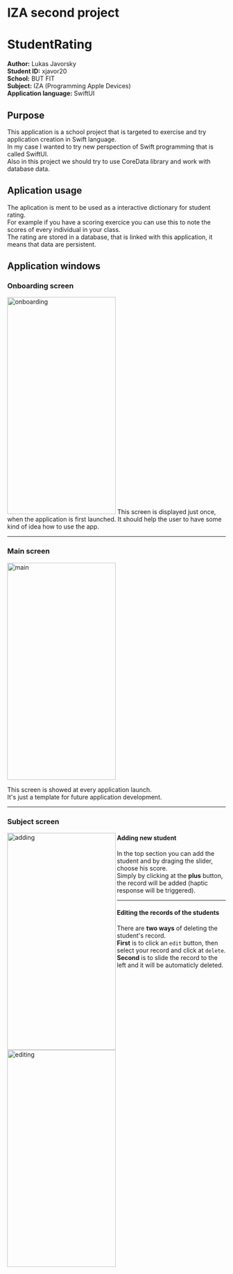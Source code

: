 # IZA second project
# StudentRating
**Author:** Lukas Javorsky  
**Student ID:** xjavor20  
**School:** BUT FIT  
**Subject:** IZA (Programming Apple Devices)  
**Application language:** SwiftUI

## Purpose
This application is a school project that is targeted to exercise and try application creation in Swift language.  
In my case I wanted to try new perspection of Swift programming that is called SwiftUI.  
Also in this project we should try to use CoreData library and work with database data.  

## Aplication usage
The aplication is ment to be used as a interactive dictionary for student rating.  
For example if you have a scoring exercice you can use this to note the scores of every individual in your class.  
The rating are stored in a database, that is linked with this application, it means that data are persistent.  

## Application windows
### Onboarding screen
<img src="https://user-images.githubusercontent.com/52954689/82213085-e42ffd00-9913-11ea-9599-1c066fb66cb1.jpeg" alt="onboarding" width="250" height="500">
This screen is displayed just once, when the application is first launched.  
It should help the user to have some kind of idea how to use the app.  

---
### Main screen
<img src="https://user-images.githubusercontent.com/52954689/82213549-9d8ed280-9914-11ea-94c7-cb5841b0191e.jpg" alt="main" width="250" height="500">

This screen is showed at every application launch.  
It's just a template for future application development.  

---
### Subject screen
<img align=left src="https://user-images.githubusercontent.com/52954689/82213801-0e35ef00-9915-11ea-8710-76e6bbabbcf2.jpg" alt="adding" width="250" height="500">

#### Adding new student

In the top section you can add the student and by draging the slider, choose his score.  
Simply by clicking at the **plus** button, the record will be added (haptic response will be triggered).  

---
<img align=left src="https://user-images.githubusercontent.com/52954689/82213840-1db53800-9915-11ea-8159-52f381bc0047.jpg" alt="editing" width="250" height="500">

#### Editing the records of the students

There are **two ways** of deleting the student's record.  
**First** is to click an `edit` button, then select your record and click at `delete`.  
**Second** is to slide the record to the left and it will be automaticly deleted.  
